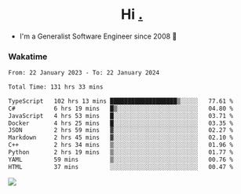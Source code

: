 <h1 align="center">Hi <a href="https://www.hackerrank.com/erasmosaraujo">.</a></h1>
 
- I'm a Generalist Software Engineer  since 2008 🚀
<!--  
<p align="left">
  <a href="https://github.com/erasmosoares/github-readme-stats">
    <img
      align="center"
      src="https://github-readme-stats.vercel.app/api/top-langs/?username=erasmosoares&theme=radical&layout=compact"
    />
  </a>
  <a href="https://github.com/erasmosoares/github-readme-stats">
    [![Harlok's WakaTime stats](https://github-readme-stats.vercel.app/api/wakatime?username=ffflabs)](https://github.com/anuraghazra/github-readme-stats)
  </a>
</p>

<!--
 ### Repo 
 
<p align="left">
 <a href="https://github.com/erasmosoares/github-readme-stats">
    <img
      align="center"
      height="165"
      src="https://github-readme-stats.vercel.app/api/pin?username=erasmosoares&repo=sample-node&title_color=fff&icon_color=f9f9f9&text_color=9f9f9f&bg_color=151515"
    />
  </a>
  <a href="https://github.com/erasmosoares/github-readme-stats">
    <img
      align="center"
      height="165"
      src="https://github-readme-stats.vercel.app/api/pin?username=erasmosoares&repo=sample-node&title_color=fff&icon_color=f9f9f9&text_color=9f9f9f&bg_color=151515"
    />
  </a>
</p>
-->

 ### Wakatime 

<!--START_SECTION:waka-->

```txt
From: 22 January 2023 - To: 22 January 2024

Total Time: 131 hrs 33 mins

TypeScript   102 hrs 13 mins ███████████████████▒░░░░░   77.61 %
C#           6 hrs 19 mins   █▒░░░░░░░░░░░░░░░░░░░░░░░   04.80 %
JavaScript   4 hrs 53 mins   █░░░░░░░░░░░░░░░░░░░░░░░░   03.71 %
Docker       4 hrs 25 mins   █░░░░░░░░░░░░░░░░░░░░░░░░   03.35 %
JSON         2 hrs 59 mins   ▓░░░░░░░░░░░░░░░░░░░░░░░░   02.27 %
Markdown     2 hrs 45 mins   ▓░░░░░░░░░░░░░░░░░░░░░░░░   02.10 %
C++          2 hrs 34 mins   ▒░░░░░░░░░░░░░░░░░░░░░░░░   01.96 %
Python       2 hrs 19 mins   ▒░░░░░░░░░░░░░░░░░░░░░░░░   01.77 %
YAML         59 mins         ▒░░░░░░░░░░░░░░░░░░░░░░░░   00.76 %
HTML         37 mins         ░░░░░░░░░░░░░░░░░░░░░░░░░   00.47 %
```

<!--END_SECTION:waka-->

![](https://komarev.com/ghpvc/?username=erasmosoares&color=brightgreen)

